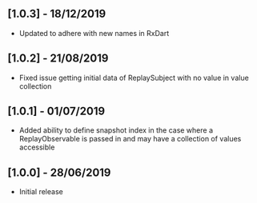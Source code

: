 ## [1.0.3] - 18/12/2019
* Updated to adhere with new names in RxDart

## [1.0.2] - 21/08/2019
* Fixed issue getting initial data of ReplaySubject with no value in value collection

## [1.0.1] - 01/07/2019
* Added ability to define snapshot index in the case where a ReplayObservable is passed in and may have a collection of values accessible

## [1.0.0] - 28/06/2019
* Initial release
